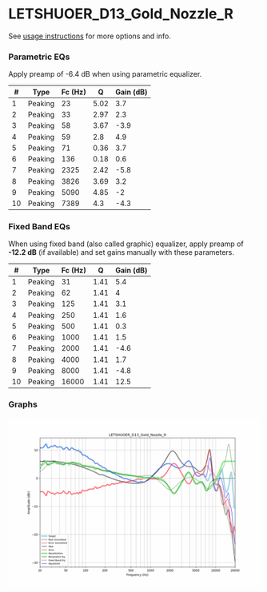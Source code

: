 # LETSHUOER_D13_Gold_Nozzle_R
See [usage instructions](https://github.com/jaakkopasanen/AutoEq#usage) for more options and info.

### Parametric EQs
Apply preamp of -6.4 dB when using parametric equalizer.

|   # | Type    |   Fc (Hz) |    Q |   Gain (dB) |
|-----|---------|-----------|------|-------------|
|   1 | Peaking |        23 | 5.02 |         3.7 |
|   2 | Peaking |        33 | 2.97 |         2.3 |
|   3 | Peaking |        58 | 3.67 |        -3.9 |
|   4 | Peaking |        59 | 2.8  |         4.9 |
|   5 | Peaking |        71 | 0.36 |         3.7 |
|   6 | Peaking |       136 | 0.18 |         0.6 |
|   7 | Peaking |      2325 | 2.42 |        -5.8 |
|   8 | Peaking |      3826 | 3.69 |         3.2 |
|   9 | Peaking |      5090 | 4.85 |        -2   |
|  10 | Peaking |      7389 | 4.3  |        -4.3 |

### Fixed Band EQs
When using fixed band (also called graphic) equalizer, apply preamp of **-12.2 dB** (if available) and set gains manually with these parameters.

|   # | Type    |   Fc (Hz) |    Q |   Gain (dB) |
|-----|---------|-----------|------|-------------|
|   1 | Peaking |        31 | 1.41 |         5.4 |
|   2 | Peaking |        62 | 1.41 |         4   |
|   3 | Peaking |       125 | 1.41 |         3.1 |
|   4 | Peaking |       250 | 1.41 |         1.6 |
|   5 | Peaking |       500 | 1.41 |         0.3 |
|   6 | Peaking |      1000 | 1.41 |         1.5 |
|   7 | Peaking |      2000 | 1.41 |        -4.6 |
|   8 | Peaking |      4000 | 1.41 |         1.7 |
|   9 | Peaking |      8000 | 1.41 |        -4.8 |
|  10 | Peaking |     16000 | 1.41 |        12.5 |

### Graphs
![](./LETSHUOER_D13_Gold_Nozzle_R.png)
